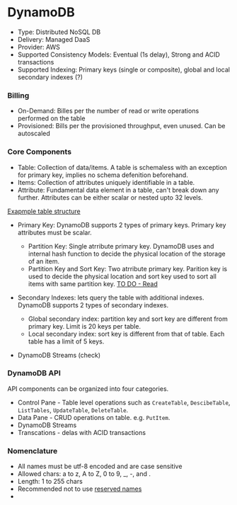 # DynamoDB

- Type: Distributed NoSQL DB
- Delivery: Managed DaaS
- Provider: AWS
- Supported Consistency Models: Eventual (1s delay), Strong and ACID transactions
- Supported Indexing: Primary keys (single or composite), global and local secondary indexes (?)

### Billing

- On-Demand: Billes per the number of read or write operations performed on the table
- Provisioned: Bills per the provisioned throughput, even unused. Can be autoscaled

### Core Components

- Table: Collection of data/items. A table is schemaless with an exception for primary key, implies no schema defenition beforehand.
- Items: Collection of attributes uniquely identifiable in a table. 
- Attribute: Fundamental data element in a table, can't break down any further. Attributes can be either scalar or nested upto 32 levels.

[Exapmple table structure](https://docs.aws.amazon.com/amazondynamodb/latest/developerguide/images/HowItWorksPeople.png)
    
- Primary Key: DynamoDB supports 2 types of primary keys. Primary key attributes must be scalar.
  - Partition Key: Single atrribute primary key. DynamoDB uses and internal hash function to decide the physical location of the storage of an item.
  - Partition Key and Sort Key: Two atrribute primary key. Parition key is used to decide the physical location and sort key used to sort all items with same partition key.
[TO DO - Read](https://aws.amazon.com/blogs/database/choosing-the-right-dynamodb-partition-key/)

- Secondary Indexes: lets query the table with additional indexes. DynamoDB supports 2 types of secondary indexes.
  - Global secondary index: partition key and sort key are different from primary key. Limit is 20 keys per table.
  - Local secondary index: sort key is different from that of table. Each table has a limit of 5 keys.

- DynamoDB Streams (check)

### DynamoDB API

API components can be organized into four categories.
- Control Pane - Table level operations such as `CreateTable`, `DescibeTable`, `ListTables`, `UpdateTable`, `DeleteTable`.
- Data Pane - CRUD operations on table. e.g. `PutItem`.
- DynamoDB Streams
- Transcations - delas with ACID transactions

### Nomenclature
- All names must be utf-8 encoded and are case sensitive
- Allowed chars: a to z, A to Z, 0 to 9, _, -, and .
- Length: 1 to 255 chars
- Recommended not to use [reserved names](https://docs.aws.amazon.com/amazondynamodb/latest/developerguide/ReservedWords.html)
- 
